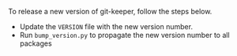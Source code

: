 To release a new version of git-keeper, follow the steps below.

* Update the `VERSION` file with the new version number.
* Run `bump_version.py` to propagate the new version number to all packages
